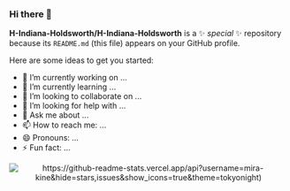 ### Hi there 👋


**H-Indiana-Holdsworth/H-Indiana-Holdsworth** is a ✨ _special_ ✨ repository because its `README.md` (this file) appears on your GitHub profile.

Here are some ideas to get you started:

- 🔭 I’m currently working on ...
- 🌱 I’m currently learning ...
- 👯 I’m looking to collaborate on ...
- 🤔 I’m looking for help with ...
- 💬 Ask me about ...
- 📫 How to reach me: ...
- 😄 Pronouns: ...
- ⚡ Fun fact: ...

<p align="center">
 <img style="display: block; margin: auto" src="https://github-readme-stats.vercel.app/api?username=h-indiana-holdsworth&hide=stars,issues&show_icons=true&theme=tokyonight" alt="https://github-readme-stats.vercel.app/api?username=mira-kine&hide=stars,issues&show_icons=true&theme=tokyonight)">
</p>
